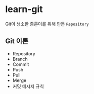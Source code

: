 # learn-git

Git이 생소한 종훈이를 위해 만든 `Repository`

## Git 이론

-   Repository
-   Branch
-   Commit
-   Push
-   Pull
-   Merge
-   커밋 메시지 규칙

